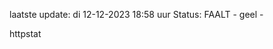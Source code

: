 laatste update: 
di 12-12-2023 18:58   uur 
Status: FAALT - geel - 
<div class="service Y">httpstat</div>